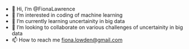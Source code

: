 - 👋 Hi, I’m @FionaLawrence
- 👀 I’m interested in coding of machine learning
- 🌱 I’m currently learning uncertainity in big data
- 💞️ I’m looking to collaborate on various challenges of uncertainity in big data
- 📫 How to reach me fiona.lowden@gmail.com

<!---
FionaLowden/FionaLowden is a ✨ special ✨ repository because its `README.md` (this file) appears on your GitHub profile.
You can click the Preview link to take a look at your changes.
--->
